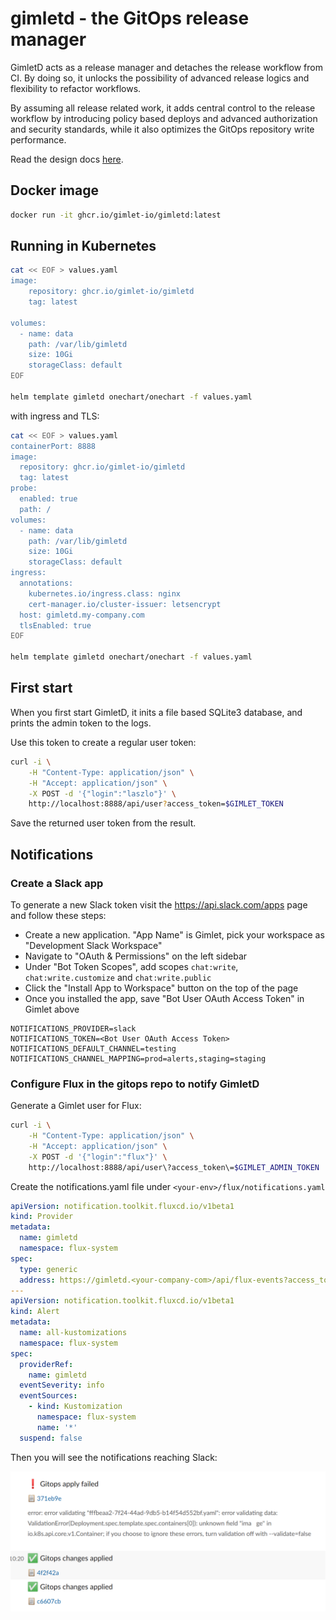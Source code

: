 # gimletd - the GitOps release manager

GimletD acts as a release manager and detaches the release workflow from CI. By doing so, it unlocks the possibility of advanced release logics and flexibility to refactor workflows.

By assuming all release related work, it adds central control to the release workflow by introducing policy based deploys and advanced authorization and security standards, while it also optimizes the GitOps repository write performance.

Read the design docs [here](docs/design.md).

## Docker image

```bash
docker run -it ghcr.io/gimlet-io/gimletd:latest
```

## Running in Kubernetes

```bash
cat << EOF > values.yaml
image:
    repository: ghcr.io/gimlet-io/gimletd
    tag: latest
    
volumes:
  - name: data
    path: /var/lib/gimletd
    size: 10Gi
    storageClass: default
EOF

helm template gimletd onechart/onechart -f values.yaml
```

with ingress and TLS:

```bash
cat << EOF > values.yaml
containerPort: 8888
image:
  repository: ghcr.io/gimlet-io/gimletd
  tag: latest
probe:
  enabled: true
  path: /
volumes:
  - name: data
    path: /var/lib/gimletd
    size: 10Gi
    storageClass: default
ingress:
  annotations:
    kubernetes.io/ingress.class: nginx
    cert-manager.io/cluster-issuer: letsencrypt
  host: gimletd.my-company.com
  tlsEnabled: true
EOF

helm template gimletd onechart/onechart -f values.yaml
```

## First start

When you first start GimletD, it inits a file based SQLite3 database, and prints the admin token to the logs.

Use this token to create a regular user token:

```bash
curl -i \
    -H "Content-Type: application/json" \
    -H "Accept: application/json" \
    -X POST -d '{"login":"laszlo"}' \
    http://localhost:8888/api/user?access_token=$GIMLET_TOKEN
```

Save the returned user token from the result.

## Notifications

### Create a Slack app

To generate a new Slack token visit the https://api.slack.com/apps page and follow these steps:

- Create a new application. "App Name" is Gimlet, pick your workspace as "Development Slack Workspace"
- Navigate to "OAuth & Permissions" on the left sidebar
- Under "Bot Token Scopes", add scopes `chat:write`, `chat:write.customize` and `chat:write.public`
- Click the "Install App to Workspace" button on the top of the page
- Once you installed the app, save "Bot User OAuth Access Token" in Gimlet above

```
NOTIFICATIONS_PROVIDER=slack
NOTIFICATIONS_TOKEN=<Bot User OAuth Access Token>
NOTIFICATIONS_DEFAULT_CHANNEL=testing
NOTIFICATIONS_CHANNEL_MAPPING=prod=alerts,staging=staging
```

### Configure Flux in the gitops repo to notify GimletD

Generate a Gimlet user for Flux:

```bash
curl -i \
    -H "Content-Type: application/json" \
    -H "Accept: application/json" \
    -X POST -d '{"login":"flux"}' \
    http://localhost:8888/api/user\?access_token\=$GIMLET_ADMIN_TOKEN
```

Create the notifications.yaml file under `<your-env>/flux/notifications.yaml`

```yaml
apiVersion: notification.toolkit.fluxcd.io/v1beta1
kind: Provider
metadata:
  name: gimletd
  namespace: flux-system
spec:
  type: generic
  address: https://gimletd.<your-company-com>/api/flux-events?access_token=<token>
---
apiVersion: notification.toolkit.fluxcd.io/v1beta1
kind: Alert
metadata:
  name: all-kustomizations
  namespace: flux-system
spec:
  providerRef:
    name: gimletd
  eventSeverity: info
  eventSources:
    - kind: Kustomization
      namespace: flux-system
      name: '*'
  suspend: false
```

Then you will see the notifications reaching Slack:

![](docs/notifs.png)
